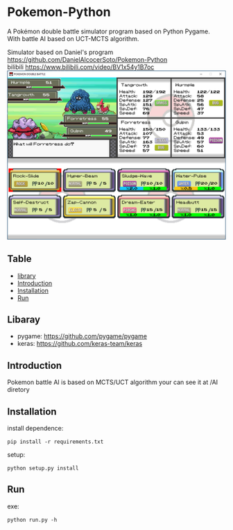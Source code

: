 # Pokemon-Python
A Pokémon double battle simulator program based on Python Pygame. </br>
With battle AI based on UCT-MCTS algorithm.

Simulator based on Daniel's program https://github.com/DanielAlcocerSoto/Pokemon-Python</br>
bilibili https://www.bilibili.com/video/BV1x54y1B7oc</br>
![Demo](/Demo/2vs2battle_v3.png)

## Table
  * [library](#library)
  * [Introduction](#introduction)
  * [Installation](#installation)
  * [Run](#ejecucion)

## Libaray
  * pygame: https://github.com/pygame/pygame
  * keras: https://github.com/keras-team/keras

## Introduction
Pokemon battle AI is based on MCTS/UCT algorithm
your can see it at /AI diretory

## Installation
install dependence:
```
pip install -r requirements.txt
```
setup:
```
python setup.py install
```

## Run
exe:
```
python run.py -h
```
